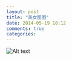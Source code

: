 ```yaml
---
layout: post
title: "美女图图"
date: 2014-05-19 18:12
comments: true
categories: 
---
```

![Alt text](/images/shenjiayi.jpg "沈佳宜")
